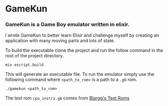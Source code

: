 # __GameKun__
### GameKun is a Game Boy emulator written in elixir.

I wrote GameKun to better learn Elixir and challenge myself by creating an application with many moving parts and lots of state.

To build the executable clone the project and run the follow command in the root of the project directory.
```
mix escript.build
```

This will generate an executable file. To run the emulator simply use the following command where `<path_to_rom>` is a path to a `.gb` rom.
```
./gamekun <path_to_rom>
```

The test rom `cpu_instrs.gb` comes from [Blargg's Test Roms](http://gbdev.gg8.se/files/roms/blargg-gb-tests/)
